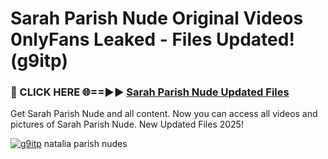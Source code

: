 # Sarah Parish Nude Original Videos 0nlyFans Leaked - Files Updated! (g9itp)

<h3>🔴 CLICK HERE 🌐==►► <a href="https://tinyurl.com/yc6ubb5a" rel="nofollow">Sarah Parish Nude Updated Files</a></h3>

Get Sarah Parish Nude and all content. Now you can access all videos and pictures of Sarah Parish Nude. New Updated Files 2025!

[![g9itp](https://i.imgur.com/7eu0CRL.gif)](https://tinyurl.com/yc6ubb5a)
natalia parish nudes